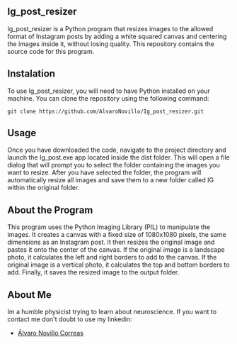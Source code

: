 ## Ig_post_resizer
Ig_post_resizer is a Python program that resizes images to the allowed format of Instagram posts by adding a white squared canvas and centering the images inside it, without losing quality. This repository contains the source code for this program.

## Instalation
To use Ig_post_resizer, you will need to have Python installed on your machine. You can clone the repository using the following command:

    git clone https://github.com/AlvaroNovillo/Ig_post_resizer.git
    
    
## Usage
Once you have downloaded the code, navigate to the project directory and launch the Ig_post.exe app located inside the dist folder. This will open a file dialog that will prompt you to select the folder containing the images you want to resize. After you have selected the folder, the program will automatically resize all images and save them to a new folder called IG within the original folder.

## About the Program
This program uses the Python Imaging Library (PIL) to manipulate the images. It creates a canvas with a fixed size of 1080x1080 pixels, the same dimensions as an Instagram post. It then resizes the original image and pastes it onto the center of the canvas. If the original image is a landscape photo, it calculates the left and right borders to add to the canvas. If the original image is a vertical photo, it calculates the top and bottom borders to add. Finally, it saves the resized image to the output folder.


## About Me

Im a humble physicist trying to learn about neuroscience. If you want to contact me don't doubt to use my linkedin:
* <div class="badge-base LI-profile-badge" data-locale="es_ES" data-size="medium" data-theme="dark" data-type="VERTICAL" data-vanity="álvaro-novillo-correas-1b4452226" data-version="v1"><a class="badge-base__link LI-simple-link" href="https://es.linkedin.com/in/%C3%A1lvaro-novillo-correas-1b4452226?trk=profile-badge">Álvaro Novillo Correas</a></div>
